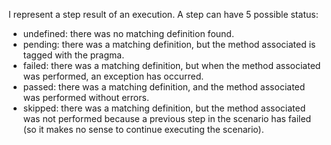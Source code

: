 I represent a step result of an execution. A step can have 5 possible status:

  * undefined: there was no matching definition found.
  * pending: there was a matching definition, but the method associated is tagged with the <pending> pragma.
  * failed: there was a matching definition, but when the method associated was performed, an exception has occurred.
  * passed: there was a matching definition, and the method associated was performed without errors.
  * skipped: there was a matching definition, but the method associated was not performed because a previous step in the scenario has failed (so it makes no sense to continue executing the scenario).